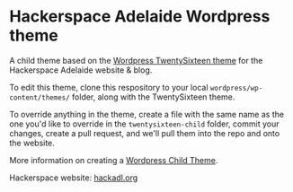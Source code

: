 Hackerspace Adelaide Wordpress theme
==

A child theme based on the [Wordpress TwentySixteen theme](https://wordpress.org/themes/twentysixteen/) for the Hackerspace Adelaide website & blog.

To edit this theme, clone this respository to your local ```wordpress/wp-content/themes/``` folder, along with the TwentySixteen theme.

To override anything in the theme, create a file with the same name as the one you'd like to override in the ```twentysixteen-child``` folder, commit your changes, create a pull request, and we'll pull them into the repo and onto the website.

More information on creating a [Wordpress Child Theme](https://codex.wordpress.org/Child_Themes).

Hackerspace website: [hackadl.org](https://hackadl.org)